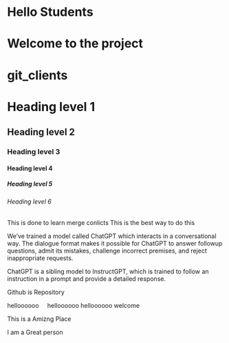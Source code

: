 # Hello Students
# Welcome to the project
# git_clients
# Heading level 1
## Heading level 2
### Heading level 3
#### Heading level 4
##### Heading level 5
###### Heading level 6

This is done to learn merge conlicts
This is the best way to do this

We’ve trained a model called ChatGPT which interacts in a conversational way. The dialogue format makes it possible for ChatGPT to answer followup questions, admit its mistakes, challenge incorrect premises, and reject inappropriate requests.

ChatGPT is a sibling model to InstructGPT, which is trained to follow an instruction in a prompt and provide a detailed response.


Github is Repository

helloooooo
&nbsp;
&nbsp;
helloooooo&nbsp;helloooooo
welcome


This is a Amizng Place



I am a Great person


